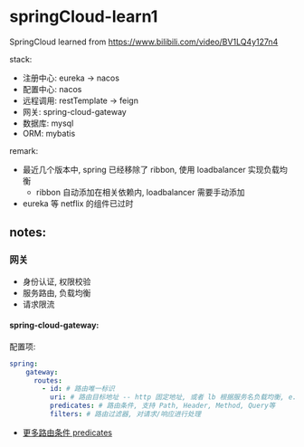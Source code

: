 # springCloud-learn1
SpringCloud learned from https://www.bilibili.com/video/BV1LQ4y127n4

stack:

- 注册中心: eureka -> nacos
- 配置中心: nacos
- 远程调用: restTemplate -> feign
- 网关: spring-cloud-gateway
- 数据库: mysql
- ORM: mybatis

remark:

- 最近几个版本中, spring 已经移除了 ribbon, 使用 loadbalancer 实现负载均衡
  - ribbon 自动添加在相关依赖内, loadbalancer 需要手动添加
- eureka 等 netflix 的组件已过时

## notes:

### 网关

- 身份认证, 权限校验
- 服务路由, 负载均衡
- 请求限流

#### spring-cloud-gateway:

配置项:

```yaml
spring:
    gateway:
      routes:
        - id: # 路由唯一标识
          uri: # 路由目标地址 -- http 固定地址, 或者 lb 根据服务名负载均衡, e.g. lb://service-name
          predicates: # 路由条件, 支持 Path, Header, Method, Query等
          filters: # 路由过滤器, 对请求/响应进行处理
```

- [更多路由条件 predicates](https://cloud.spring.io/spring-cloud-gateway/multi/multi_gateway-request-predicates-factories.html)
